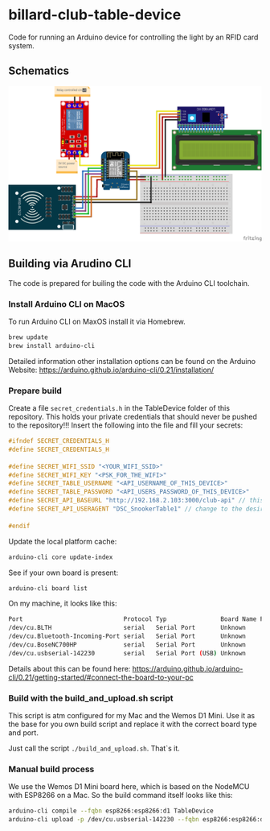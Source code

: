 # billard-club-table-device
Code for running an Arduino device for controlling the light by an RFID card system.

## Schematics

![Steckplatine](/schematics/TableDevice_Steckplatine.png)

## Building via Arudino CLI

The code is prepared for builing the code with the Arduino CLI toolchain.

### Install Arduino CLI on MacOS

To run Arduino CLI on MaxOS install it via Homebrew.

```sh
brew update
brew install arduino-cli
````

Detailed information other installation options can be found on the Arduino Website: https://arduino.github.io/arduino-cli/0.21/installation/

### Prepare build

Create a file ```secret_credentials.h``` in the TableDevice folder of this repository. This holds your private credentials that should never be pushed to the repository!!!
Insert the following into the file and fill your secrets:

```cpp
#ifndef SECRET_CREDENTIALS_H
#define SECRET_CREDENTIALS_H

#define SECRET_WIFI_SSID "<YOUR_WIFI_SSID>" 
#define SECRET_WIFI_KEY "<PSK_FOR_THE_WIFI>"
#define SECRET_TABLE_USERNAME "<API_USERNAME_OF_THIS_DEVICE>"
#define SECRET_TABLE_PASSWORD "<API_USERS_PASSWORD_OF_THIS_DEVICE>"
#define SECRET_API_BASEURL "http://192.168.2.103:3000/club-api" // this could differ, depending on you ip an protocol
#define SECRET_API_USERAGENT "DSC_SnookerTable1" // change to the desired userAgent ID

#endif
```

Update the local platform cache:

```sh
arduino-cli core update-index
```

See if your own board is present:

```sh
arduino-cli board list
```

On my machine, it looks like this:

```sh
Port                            Protocol Typ               Board Name FQBN Core
/dev/cu.BLTH                    serial   Serial Port       Unknown
/dev/cu.Bluetooth-Incoming-Port serial   Serial Port       Unknown
/dev/cu.BoseNC700HP             serial   Serial Port       Unknown
/dev/cu.usbserial-142230        serial   Serial Port (USB) Unknown
```

Details about this can be found here: https://arduino.github.io/arduino-cli/0.21/getting-started/#connect-the-board-to-your-pc

### Build with the build_and_upload.sh script

This script is atm configured for my Mac and the Wemos D1 Mini. Use it as the base for you own build script and replace it with 
the correct board type and port.

Just call the script ```./build_and_upload.sh```. That`s it.

### Manual build process

We use the Wemos D1 Mini board here, which is based on the NodeMCU with ESP8266 on a Mac. So the build command itself looks like this:

```sh
arduino-cli compile --fqbn esp8266:esp8266:d1 TableDevice
arduino-cli upload -p /dev/cu.usbserial-142230 --fqbn esp8266:esp8266:d1 TableDevice
```